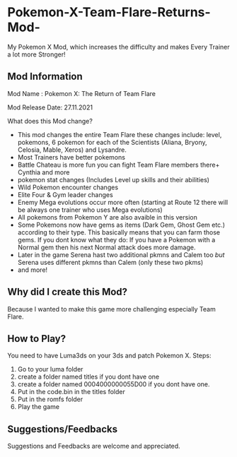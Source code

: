 # Pokemon-X-Team-Flare-Returns-Mod-
My Pokemon X Mod, which increases the difficulty and makes Every Trainer a lot more Stronger!

Mod Information
-
Mod Name : Pokemon X: The Return of Team Flare

Mod Release Date: 27.11.2021

What does this Mod change?
- This mod changes the entire Team Flare these changes include:
level, pokemons, 6 pokemon for each of the Scientists (Aliana, Bryony, Celosia, Mable, Xeros) and Lysandre.
- Most Trainers have better pokemons
- Battle Chateau is more fun you can fight Team Flare members there+ Cynthia and more
- pokemon stat changes (Includes Level up skills and their abilities)
- Wild Pokemon encounter changes
- Elite Four & Gym leader changes 
- Enemy Mega evolutions occur more often (starting at Route 12 there will be always one trainer who uses Mega evolutions)
- All pokemons from Pokemon Y are also avaible in this version
- Some Pokemons now have gems as items (Dark Gem, Ghost Gem etc.) according to their type. This basically means that you can farm those gems. If you dont know what they do: If you have a Pokemon with a Normal gem then his next Normal attack does more damage.
- Later in the game Serena hast two additional pkmns and Calem too *but* Serena uses different pkmns than Calem (only these two pkms)
- and more!

Why did I create this Mod?
-
Because I wanted to make this game more challenging especially Team Flare.

How to Play?
-
You need to have Luma3ds on your 3ds and patch Pokemon X.
Steps:
1. Go to your luma folder
2. create a folder named titles if you dont have one
3. create a folder named 0004000000055D00 if you dont have one.
4. Put in the code.bin in the titles folder
5. Put in the romfs folder
6. Play the game

Suggestions/Feedbacks
-
Suggestions and Feedbacks are welcome and appreciated.
